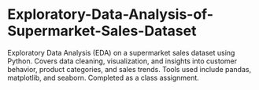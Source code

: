 # Exploratory-Data-Analysis-of-Supermarket-Sales-Dataset
Exploratory Data Analysis (EDA) on a supermarket sales dataset using Python. Covers data cleaning, visualization, and insights into customer behavior, product categories, and sales trends. Tools used include pandas, matplotlib, and seaborn. Completed as a class assignment.
